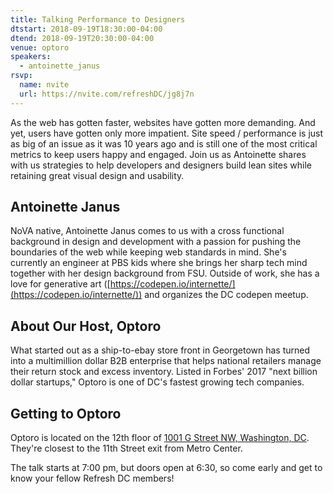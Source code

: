 ```yaml
---
title: Talking Performance to Designers
dtstart: 2018-09-19T18:30:00-04:00
dtend: 2018-09-19T20:30:00-04:00
venue: optoro
speakers:
  - antoinette_janus
rsvp:
  name: nvite
  url: https://nvite.com/refreshDC/jg8j7n
---
```


As the web has gotten faster, websites have gotten more demanding. And yet, users have gotten only more impatient. Site speed / performance is just as big of an issue as it was 10 years ago and is still one of the most critical metrics to keep users happy and engaged. Join us as Antoinette shares with us strategies to help developers and designers build lean sites while retaining great visual design and usability.

## Antoinette Janus

NoVA native, Antoinette Janus comes to us with a cross functional background in design and development with a passion for pushing the boundaries of the web while keeping web standards in mind. She's currently an engineer at PBS kids where she brings her sharp tech mind together with her design background from FSU. Outside of work, she has a love for generative art ([https://codepen.io/internette/](https://codepen.io/internette/)) and organizes the DC codepen meetup.

## About Our Host, Optoro

What started out as a ship-to-ebay store front in Georgetown has turned into a multimillion dollar B2B enterprise that helps national retailers manage their return stock and excess inventory. Listed in Forbes' 2017 "next billion dollar startups," Optoro is one of DC's fastest growing tech companies.

## Getting to Optoro

Optoro is located on the 12th floor of [1001 G Street NW, Washington, DC](https://goo.gl/maps/DVe3fYYwNS32). They're closest to the 11th Street exit from Metro Center.

The talk starts at 7:00 pm, but doors open at 6:30, so come early and get to know your fellow Refresh DC members!
